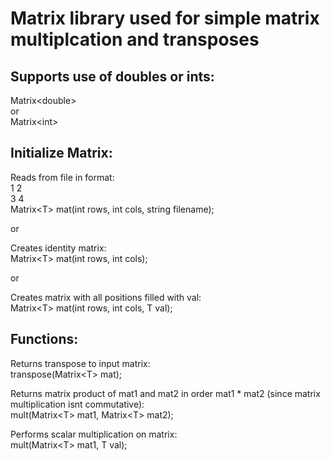 # Matrix library used for simple matrix multiplcation and transposes

## Supports use of doubles or ints:
Matrix\<double\><br>
or<br>
Matrix\<int\>

## Initialize Matrix:
 Reads from file in format:<br>
1 2 <br>
3 4<br>
Matrix\<T\> mat(int rows, int cols, string filename);

or

Creates identity matrix:<br>
Matrix\<T\> mat(int rows, int cols);

or

Creates matrix with all positions filled with val:<br>
Matrix\<T\> mat(int rows, int cols, T val);

## Functions:
Returns transpose to input matrix:<br>
transpose(Matrix\<T\> mat);

Returns matrix product of mat1 and mat2 in order mat1 * mat2 (since matrix multiplication isnt commutative):<br>
mult(Matrix\<T\> mat1, Matrix\<T\> mat2);

Performs scalar multiplication on matrix:<br>
mult(Matrix\<T\> mat1, T val);
